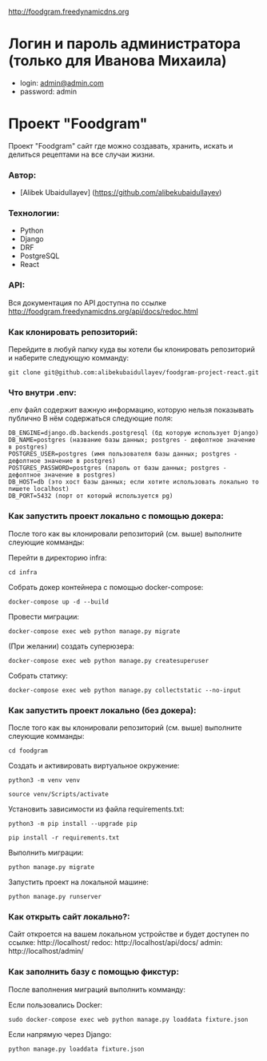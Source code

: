 http://foodgram.freedynamicdns.org

# Логин и пароль администратора (только для Иванова Михаила)
- login: admin@admin.com
- password: admin

# Проект "Foodgram"
Проект "Foodgram" сайт где можно создавать, хранить, искать и делиться рецептами на все случаи жизни.

### Автор:
- [Alibek Ubaidullayev] (https://github.com/alibekubaidullayev)

### Технологии:
- Python
- Django
- DRF
- PostgreSQL
- React

### API:

Вся документация по API доступна по ссылке http://foodgram.freedynamicdns.org/api/docs/redoc.html


### Как клонировать репозиторий:

Перейдите в любуй папку куда вы хотели бы клонировать репозиторий и наберите следующую комманду:

```
git clone git@github.com:alibekubaidullayev/foodgram-project-react.git
```



### Что внутри .env:

.env файл содержит важную информацию, которую нельзя показывать публично
В нём содержаться следующие поля:
```
DB_ENGINE=django.db.backends.postgresql (бд которую использует Django)
DB_NAME=postgres (название базы данных; postgres - дефолтное значение в postgres)
POSTGRES_USER=postgres (имя пользователя базы данных; postgres - дефолтное значение в postgres)
POSTGRES_PASSWORD=postgres (пароль от базы данных; postgres - дефолтное значение в postgres)
DB_HOST=db (это хост базы данных; если хотите использовать локально то пишете localhost) 
DB_PORT=5432 (порт от который используется pg) 
```


### Как запустить проект локально с помощью докера:

После того как вы клонировали репозиторий (см. выше) выполните слеующие комманды:

Перейти в директорию infra:

```
cd infra
```

Собрать докер контейнера с помощью docker-compose:
```
docker-compose up -d --build
```

Провести миграции:
```
docker-compose exec web python manage.py migrate
```

(При желании) создать суперюзера:
```
docker-compose exec web python manage.py createsuperuser
```

Собрать статику:
```
docker-compose exec web python manage.py collectstatic --no-input 
```


### Как запустить проект локально (без докера):

После того как вы клонировали репозиторий (см. выше) выполните слеующие комманды:

```
cd foodgram
```

Cоздать и активировать виртуальное окружение:

```
python3 -m venv venv
```

```
source venv/Scripts/activate
```

Установить зависимости из файла requirements.txt:

```
python3 -m pip install --upgrade pip
```

```
pip install -r requirements.txt
```
Выполнить миграции:
```
python manage.py migrate
```
Запустить проект на локальной машине:
```
python manage.py runserver
```


### Как открыть сайт локально?:

Сайт откроется на вашем локальном устройстве и будет доступен по ссылке: http://localhost/
redoc: http://localhost/api/docs/
admin: http://localhost/admin/


### Как заполнить базу с помощью фикстур:
После ваполнения миграций выполнить комманду:

Если пользовались Docker:
```
sudo docker-compose exec web python manage.py loaddata fixture.json
```

Если напрямую через Django:
```
python manage.py loaddata fixture.json
```

